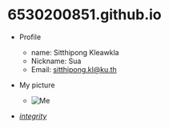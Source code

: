 # 6530200851.github.io
- Profile
  - name: Sitthipong Kleawkla
  - Nickname: Sua
  - Email: sitthipong.kl@ku.th

- My picture
  - ![Me](WIN_25671130_14_02_22_Pro.jpg)

- *[integrity](https://6530200282.github.io/integrity)* 
